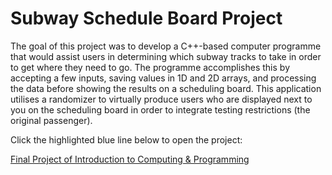 # Subway Schedule Board Project
The goal of this project was to develop a C++-based computer programme that would assist users in determining which subway tracks to take in order to get where they need to go. The programme accomplishes this by accepting a few inputs, saving values in 1D and 2D arrays, and processing the data before showing the results on a scheduling board. This application utilises a randomizer to virtually produce users who are displayed next to you on the scheduling board in order to integrate testing restrictions (the original passenger). 

Click the highlighted blue line below to open the project:

[Final Project of Introduction to Computing & Programming](https://replit.com/@AliAbbas69/Subway-Schedule-Board)

